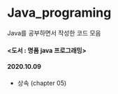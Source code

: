 # Java_programing
Java를 공부하면서 작성한 코드 모음

#### <도서 : 명품 java 프로그래밍>


#### 2020.10.09 
 + 상속 (chapter 05)
